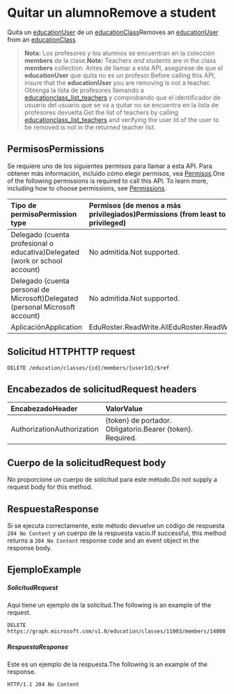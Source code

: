 # <a name="remove-a-student"></a><span data-ttu-id="a1050-101">Quitar un alumno</span><span class="sxs-lookup"><span data-stu-id="a1050-101">Remove a student</span></span>

<span data-ttu-id="a1050-102">Quita un [educationUser](../resources/educationuser.md) de un [educationClass](../resources/educationclass.md)</span><span class="sxs-lookup"><span data-stu-id="a1050-102">Removes an [educationUser](../resources/educationuser.md) from an [educationClass](../resources/educationclass.md)</span></span>

><span data-ttu-id="a1050-103">**Nota:** Los profesores _y_ los alumnos se encuentran en la colección **members** de la clase.</span><span class="sxs-lookup"><span data-stu-id="a1050-103">**Note:** Teachers _and_ students are in the class **members** collection.</span></span> <span data-ttu-id="a1050-104">Antes de llamar a esta API, asegúrese de que el **educationUser** que quita no es un profesor.</span><span class="sxs-lookup"><span data-stu-id="a1050-104">Before calling this API, insure that the **educationUser** you are removing is not a teacher.</span></span>  <span data-ttu-id="a1050-105">Obtenga la lista de profesores llamando a [educationclass_list_teachers](educationclass_list_teachers.md) y comprobando que el identificador de usuario del usuario que se va a quitar no se encuentra en la lista de profesores devuelta.</span><span class="sxs-lookup"><span data-stu-id="a1050-105">Get the list of teachers by calling [educationclass_list_teachers](educationclass_list_teachers.md) and verifying the user Id of the user to be removed is not in the returned teacher list.</span></span>

## <a name="permissions"></a><span data-ttu-id="a1050-106">Permisos</span><span class="sxs-lookup"><span data-stu-id="a1050-106">Permissions</span></span>
<span data-ttu-id="a1050-p102">Se requiere uno de los siguientes permisos para llamar a esta API. Para obtener más información, incluido cómo elegir permisos, vea [Permisos](../../../concepts/permissions_reference.md).</span><span class="sxs-lookup"><span data-stu-id="a1050-p102">One of the following permissions is required to call this API. To learn more, including how to choose permissions, see [Permissions](../../../concepts/permissions_reference.md).</span></span>

|<span data-ttu-id="a1050-109">Tipo de permiso</span><span class="sxs-lookup"><span data-stu-id="a1050-109">Permission type</span></span>      | <span data-ttu-id="a1050-110">Permisos (de menos a más privilegiados)</span><span class="sxs-lookup"><span data-stu-id="a1050-110">Permissions (from least to most privileged)</span></span>              |
|:--------------------|:---------------------------------------------------------|
|<span data-ttu-id="a1050-111">Delegado (cuenta profesional o educativa)</span><span class="sxs-lookup"><span data-stu-id="a1050-111">Delegated (work or school account)</span></span> |  <span data-ttu-id="a1050-112">No admitida.</span><span class="sxs-lookup"><span data-stu-id="a1050-112">Not supported.</span></span>  |
|<span data-ttu-id="a1050-113">Delegado (cuenta personal de Microsoft)</span><span class="sxs-lookup"><span data-stu-id="a1050-113">Delegated (personal Microsoft account)</span></span> |  <span data-ttu-id="a1050-114">No admitida.</span><span class="sxs-lookup"><span data-stu-id="a1050-114">Not supported.</span></span>  |
|<span data-ttu-id="a1050-115">Aplicación</span><span class="sxs-lookup"><span data-stu-id="a1050-115">Application</span></span> | <span data-ttu-id="a1050-116">EduRoster.ReadWrite.All</span><span class="sxs-lookup"><span data-stu-id="a1050-116">EduRoster.ReadWrite.All</span></span> | 

## <a name="http-request"></a><span data-ttu-id="a1050-117">Solicitud HTTP</span><span class="sxs-lookup"><span data-stu-id="a1050-117">HTTP request</span></span>
<!-- { "blockType": "ignored" } -->
```http
DELETE /education/classes/{id}/members/{userId}/$ref
```
## <a name="request-headers"></a><span data-ttu-id="a1050-118">Encabezados de solicitud</span><span class="sxs-lookup"><span data-stu-id="a1050-118">Request headers</span></span>
| <span data-ttu-id="a1050-119">Encabezado</span><span class="sxs-lookup"><span data-stu-id="a1050-119">Header</span></span>       | <span data-ttu-id="a1050-120">Valor</span><span class="sxs-lookup"><span data-stu-id="a1050-120">Value</span></span> |
|:---------------|:--------|
| <span data-ttu-id="a1050-121">Authorization</span><span class="sxs-lookup"><span data-stu-id="a1050-121">Authorization</span></span>  | <span data-ttu-id="a1050-p103">{token} de portador. Obligatorio.</span><span class="sxs-lookup"><span data-stu-id="a1050-p103">Bearer {token}. Required.</span></span>  |

## <a name="request-body"></a><span data-ttu-id="a1050-124">Cuerpo de la solicitud</span><span class="sxs-lookup"><span data-stu-id="a1050-124">Request body</span></span>
<span data-ttu-id="a1050-125">No proporcione un cuerpo de solicitud para este método.</span><span class="sxs-lookup"><span data-stu-id="a1050-125">Do not supply a request body for this method.</span></span>


## <a name="response"></a><span data-ttu-id="a1050-126">Respuesta</span><span class="sxs-lookup"><span data-stu-id="a1050-126">Response</span></span>
<span data-ttu-id="a1050-127">Si se ejecuta correctamente, este método devuelve un código de respuesta `204 No Content` y un cuerpo de la respuesta vacío.</span><span class="sxs-lookup"><span data-stu-id="a1050-127">If successful, this method returns a `204 No Content` response code and an event object in the response body.</span></span>

## <a name="example"></a><span data-ttu-id="a1050-128">Ejemplo</span><span class="sxs-lookup"><span data-stu-id="a1050-128">Example</span></span>
##### <a name="request"></a><span data-ttu-id="a1050-129">Solicitud</span><span class="sxs-lookup"><span data-stu-id="a1050-129">Request</span></span>
<span data-ttu-id="a1050-130">Aquí tiene un ejemplo de la solicitud.</span><span class="sxs-lookup"><span data-stu-id="a1050-130">The following is an example of the request.</span></span>
<!-- {
  "blockType": "request",
  "name": "create_educationclass_from_educationschool"
}-->
```http
DELETE https://graph.microsoft.com/v1.0/education/classes/11003/members/14008
```

##### <a name="response"></a><span data-ttu-id="a1050-131">Respuesta</span><span class="sxs-lookup"><span data-stu-id="a1050-131">Response</span></span>
<span data-ttu-id="a1050-132">Este es un ejemplo de la respuesta.</span><span class="sxs-lookup"><span data-stu-id="a1050-132">The following is an example of the response.</span></span> 
<!-- {
  "blockType": "response",
  "truncated": true,
  "@odata.type": "microsoft.graph.educationClass"
} -->
```http
HTTP/1.1 204 No Content
```

<!-- uuid: 8fcb5dbc-d5aa-4681-8e31-b001d5168d79
2015-10-25 14:57:30 UTC -->
<!-- {
  "type": "#page.annotation",
  "description": "Create educationClass",
  "keywords": "",
  "section": "documentation",
  "tocPath": ""
}-->
